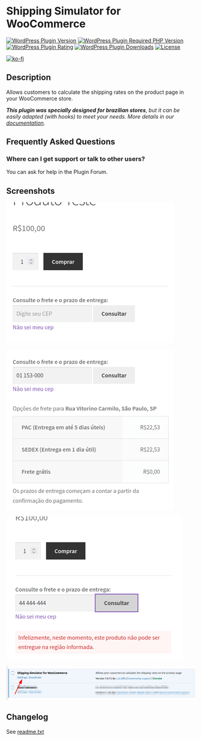 # Shipping Simulator for WooCommerce

[![WordPress Plugin Version](https://img.shields.io/wordpress/plugin/v/shipping-simulator-for-woocommerce?label=Plugin%20Version&logo=wordpress&style=flat-square)](https://wordpress.org/plugins/shipping-simulator-for-woocommerce/)
[![WordPress Plugin Required PHP Version](https://img.shields.io/wordpress/plugin/required-php/shipping-simulator-for-woocommerce?label=PHP%20Required&logo=php&logoColor=white&style=flat-square)](https://wordpress.org/plugins/shipping-simulator-for-woocommerce/)
[![WordPress Plugin Rating](https://img.shields.io/wordpress/plugin/stars/shipping-simulator-for-woocommerce?label=Plugin%20Rating&logo=wordpress&style=flat-square)](https://wordpress.org/support/plugin/shipping-simulator-for-woocommerce/reviews/)
[![WordPress Plugin Downloads](https://img.shields.io/wordpress/plugin/dt/shipping-simulator-for-woocommerce.svg?label=Downloads&logo=wordpress&style=flat-square)](https://wordpress.org/plugins/shipping-simulator-for-woocommerce/advanced/)
[![License](https://img.shields.io/badge/LICENSE-GPLv3-blue?style=flat-square)](https://wordpress.org/plugins/shipping-simulator-for-woocommerce/)

[![ko-fi](https://ko-fi.com/img/githubbutton_sm.svg)](https://ko-fi.com/luizbills)

## Description

Allows customers to calculate the shipping rates on the product page in your WooCommerce store.

***This plugin was specially designed for brazilian stores**, but it can be easily adapted (with hooks) to meet your needs. More details in our [documentation](/docs/README.md).*

## Frequently Asked Questions

### Where can I get support or talk to other users?

You can ask for help in the Plugin Forum.

## Screenshots

![Shipping simulator in a product page (in portuguese)](/.wordpress-org/screenshot-1.png)

![Shipping simulator with results (in portuguese)](/.wordpress-org/screenshot-2.png)

![Shipping simulator without results (in portuguese)](/.wordpress-org/screenshot-3.png)

![Settings page link](/.wordpress-org/screenshot-4.png)

## Changelog

See [readme.txt](/readme.txt)
